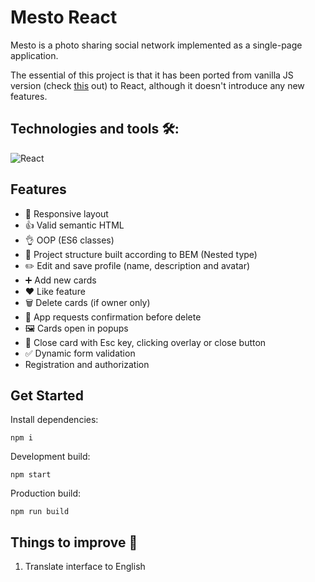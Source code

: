 # Mesto React

Mesto is a photo sharing social network implemented as a single-page application. 

The essential of this project is that it has been ported from vanilla JS version (check [this](https://github.com/theAshbringer/mesto) out) to React, although it doesn't introduce any new features.


## Technologies and tools 🛠️:
![React](https://img.shields.io/badge/React-20232A?style=for-the-badge&logo=react&logoColor=61DAFB)


## Features 

- 🤝 Responsive layout
- :thumbsup: Valid semantic HTML
- :ok_hand: OOP (ES6 classes)
- :file_folder: Project structure built according to BEM (Nested type)
- :pencil2: Edit and save profile (name, description and avatar)
- :heavy_plus_sign: Add new cards
- :hearts: Like feature
- 🗑️ Delete cards (if owner only)
- :speech_balloon: App requests confirmation before delete
- 🖼️ Cards open in popups
- 🚪 Close card with Esc key, clicking overlay or close button
- :white_check_mark: Dynamic form validation
- Registration and authorization


## Get Started

Install dependencies:
```
npm i
```

Development build:
```
npm start
```

Production build:
```
npm run build
```
<!-- 
## Demo
<a href="https://theashbringer.github.io/mesto/" target="_blank">GH Pages</a> -->


## Things to improve :pencil:

1. Translate interface to English

